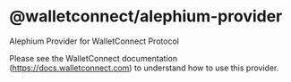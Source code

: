 # @walletconnect/alephium-provider

Alephium Provider for WalletConnect Protocol

Please see the WalletConnect documentation (https://docs.walletconnect.com) to understand how to use this provider.
